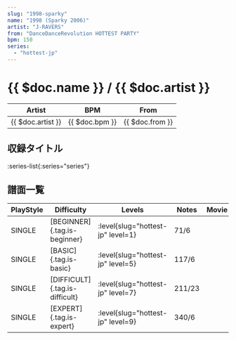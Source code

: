 ```yaml
---
slug: "1998-sparky"
name: "1998 (Sparky 2006)"
artist: "J-RAVERS"
from: "DanceDanceRevolution HOTTEST PARTY"
bpm: 150
series:
  - "hottest-jp"
---
```


# {{ $doc.name }} / {{ $doc.artist }}

|Artist|BPM|From|
|------|---|----|
|{{ $doc.artist }}|{{ $doc.bpm }}|{{ $doc.from }}|

## 収録タイトル

:series-list{:series="series"}

## 譜面一覧

|PlayStyle|Difficulty|Levels|Notes|Movie|
|---------|----------|------|-----|-----|
|SINGLE|[BEGINNER]{.tag.is-beginner}|<div class="field is-grouped is-grouped-multiline"> :level{slug="hottest-jp" level=1}</div>|71/6||
|SINGLE|[BASIC]{.tag.is-basic}|<div class="field is-grouped is-grouped-multiline"> :level{slug="hottest-jp" level=5}</div>|117/6||
|SINGLE|[DIFFICULT]{.tag.is-difficult}|<div class="field is-grouped is-grouped-multiline"> :level{slug="hottest-jp" level=7}</div>|211/23||
|SINGLE|[EXPERT]{.tag.is-expert}|<div class="field is-grouped is-grouped-multiline"> :level{slug="hottest-jp" level=9}</div>|340/6||
